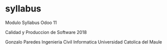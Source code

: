 # syllabus
Modulo Syllabus Odoo 11

Calidad y Produccion de Software 2018


Gonzalo Paredes
Ingenieria Civil Informatica
Universidad Catolica del Maule
